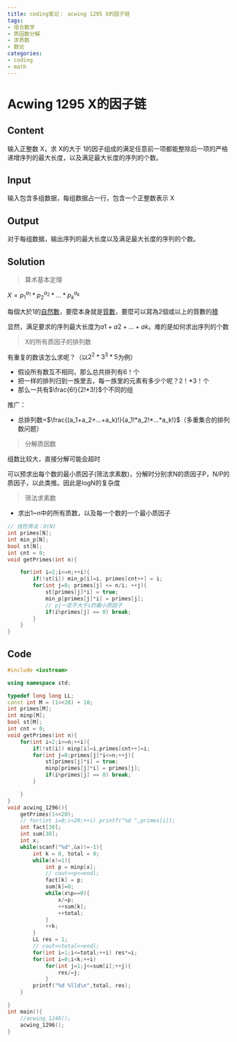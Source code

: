 ```yaml
---
title: coding笔记： acwing 1295 X的因子链
tags: 
- 组合数学
- 质因数分解
- 求质数
- 数论
categories:
- coding
- math
---
```


# Acwing 1295 X的因子链

## Content

输入正整数 X，求 X的大于 1的因子组成的满足任意前一项都能整除后一项的严格递增序列的最大长度，以及满足最大长度的序列的个数。

## Input

输入包含多组数据，每组数据占一行，包含一个正整数表示 X

## Output

对于每组数据，输出序列的最大长度以及满足最大长度的序列的个数。

## Solution

> 算术基本定理

$X = p_1^{a_1}*p_2^{a_2}*...*p_k^{a_k}$

每個大於1的[自然數](https://zh.wikipedia.org/wiki/自然数)，要麼本身就是[質數](https://zh.wikipedia.org/wiki/质数)，要麼可以寫為2個或以上的質數的[積](https://zh.wikipedia.org/wiki/积)

显然，满足要求的序列最大长度为$a1+a2+...+ak$。难的是如何求出序列的个数

> X的所有质因子的排列数

有重复的数该怎么求呢？（以$2^2*3^3*5$为例）

- 假设所有数互不相同，那么总共排列有6！个
- 把一样的排列归到一族里去，每一族里的元素有多少个呢？2！*3！个
- 那么一共有$\frac{6!}{2!*3!}$个不同的组

推广：

- 总排列数=$\frac{(a_1+a_2+...+a_k)!}{a_1!*a_2!*...*a_k!}$（多重集合的排列数问题）

> 分解质因数

组数比较大，直接分解可能会超时

可以预求出每个数的最小质因子(筛法求素数)，分解时分别求N的质因子P，N/P的质因子，以此类推。因此是logN的复杂度

> 筛法求素数

- 求出1~n中的所有质数，以及每一个数的一个最小质因子

```c++
// 线性筛法：O(N)
int primes[N];
int min_p[N];
bool st[N];
int cnt = 0;
void getPrimes(int n){

    for(int i=2;i<=n;++i){
        if(!st[i]) min_p[i]=i, primes[cnt++] = i;
        for(int j=0; primes[j] <= n/i; ++j){
            st[primes[j]*i] = true;
            min_p[primes[j]*i] = primes[j];
            // pj一定不大于i的最小质因子
            if(i%primes[j] == 0) break;
        }
    }
}

```

## Code

```c++
#include <iostream>

using namespace std;

typedef long long LL;
const int M = (1<<20) + 10;
int primes[M];
int minp[M];
bool st[M];
int cnt = 0;
void getPrimes(int n){
    for(int i=2;i<=n;++i){
        if(!st[i]) minp[i]=i,primes[cnt++]=i;
        for(int j=0;primes[j]*i<=n;++j){
            st[primes[j]*i] = true;
            minp[primes[j]*i] = primes[j];
            if(i%primes[j] == 0) break;
        }

    }
}
void acwing_1296(){
    getPrimes(1<<20);
    // for(int i=0;i<20;++i) printf("%d ",primes[i]);
    int fact[30];
    int sum[30];
    int x;
    while(scanf("%d",&x)!=-1){
        int k = 0, total = 0;
        while(x!=1){
            int p = minp[x];
            // cout<<p<<endl;
            fact[k] = p;
            sum[k]=0;
            while(x%p==0){
                x/=p;
                ++sum[k];
                ++total;
            }
            ++k;
        }
        LL res = 1;
        // cout<<total<<endl;
        for(int i=1;i<=total;++i) res*=i;
        for(int i=0;i<k;++i)
            for(int j=1;j<=sum[i];++j){
                res/=j;
            }
        printf("%d %lld\n",total, res);
    }

}
int main(){
    //acwing_1246();
    acwing_1296();
}
```

